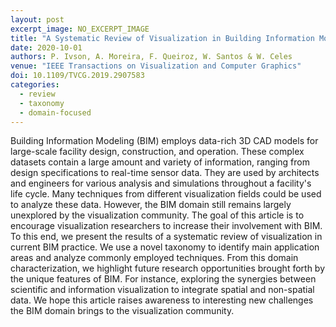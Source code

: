 ```yaml
---
layout: post
excerpt_image: NO_EXCERPT_IMAGE
title: "A Systematic Review of Visualization in Building Information Modeling"
date: 2020-10-01
authors: P. Ivson, A. Moreira, F. Queiroz, W. Santos & W. Celes
venue: "IEEE Transactions on Visualization and Computer Graphics"
doi: 10.1109/TVCG.2019.2907583
categories:
  - review
  - taxonomy
  - domain-focused
---
```

Building Information Modeling (BIM) employs data-rich 3D CAD models for large-scale facility design, construction, and operation. These complex datasets contain a large amount and variety of information, ranging from design specifications to real-time sensor data. They are used by architects and engineers for various analysis and simulations throughout a facility's life cycle. Many techniques from different visualization fields could be used to analyze these data. However, the BIM domain still remains largely unexplored by the visualization community. The goal of this article is to encourage visualization researchers to increase their involvement with BIM. To this end, we present the results of a systematic review of visualization in current BIM practice. We use a novel taxonomy to identify main application areas and analyze commonly employed techniques. From this domain characterization, we highlight future research opportunities brought forth by the unique features of BIM. For instance, exploring the synergies between scientific and information visualization to integrate spatial and non-spatial data. We hope this article raises awareness to interesting new challenges the BIM domain brings to the visualization community.
